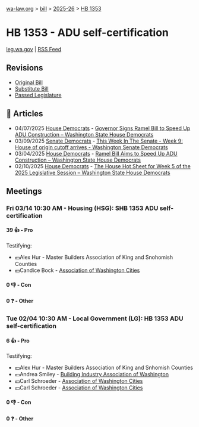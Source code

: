 [wa-law.org](/) > [bill](/bill/) > [2025-26](/bill/2025-26/) > [HB 1353](/bill/2025-26/hb/1353/)

# HB 1353 - ADU self-certification
[leg.wa.gov](https://app.leg.wa.gov/billsummary?BillNumber=1353&Year=2025&Initiative=false) | [RSS Feed](./rss.xml)

## Revisions
* [Original Bill](1/)
* [Substitute Bill](S/)
* [Passed Legislature](S.PL/)

## 📰 Articles
* 04/07/2025 [House Democrats](/org/house_democrats/) - [Governor Signs Ramel Bill to Speed Up ADU Construction – Washington State House Democrats](https://housedemocrats.wa.gov/blog/2025/04/07/governor-signs-ramel-bill-to-speed-up-adu-construction/#:~:text=Substitute%20House%20Bill%201353)
* 03/09/2025 [Senate Democrats](/org/senate_democrats/) - [This Week In The Senate - Week 9: House of origin cutoff arrives - Washington Senate Democrats](https://senatedemocrats.wa.gov/blog/2025/03/09/this-week-in-the-senate-week-9-house-of-origin-cutoff-arrives/#:~:text=HB%201353)
* 03/04/2025 [House Democrats](/org/house_democrats/) - [Ramel Bill Aims to Speed Up ADU Construction – Washington State House Democrats](https://housedemocrats.wa.gov/blog/2025/03/04/ramel-bill-aims-to-speed-up-adu-construction/#:~:text=House%20Bill%201353)
* 02/10/2025 [House Democrats](/org/house_democrats/) - [The House Hot Sheet for Week 5 of the 2025 Legislative Session – Washington State House Democrats](https://housedemocrats.wa.gov/blog/2025/02/10/the-house-hot-sheet-for-week-5-of-the-2025-legislative-session/#:~:text=HB%201353)

## Meetings
### Fri 03/14 10:30 AM - Housing (HSG): SHB 1353 ADU self-certification
#### 39 👍 - Pro
Testifying:
* 💵Alex Hur - Master Builders Association of King and Snohomish Counties
* 💵Candice Bock - [Association of Washington Cities](/org/association_of_washington_cities/)

#### 0 👎 - Con

#### 0 ❓ - Other

### Tue 02/04 10:30 AM - Local Government (LG): HB 1353 ADU self-certification
#### 6 👍 - Pro
Testifying:
* 💵Alex Hur - Master Builders Association of King and Snhomish Counties
* 💵Andrea Smiley - [Building Industry Association of Washington](/org/building_industry_association_of_washington/)
* 💵Carl Schroeder - [Association of Washington Cities](/org/association_of_washington_cities/)
* 💵Carl Schroeder - [Association of Washington Cities](/org/association_of_washington_cities/)

#### 0 👎 - Con

#### 0 ❓ - Other
